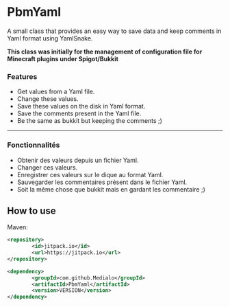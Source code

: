 # PbmYaml
A small class that provides an easy way to save data and keep comments in Yaml format using YamlSnake.

**This class was initially for the management of configuration file for Minecraft plugins under Spigot/Bukkit**

### Features

- Get values from a Yaml file.
- Change these values.
- Save these values on the disk in Yaml format.
- Save the comments present in the Yaml file.
- Be the same as bukkit but keeping the comments ;)

------------
### Fonctionnalités

- Obtenir des valeurs depuis un fichier Yaml.
- Changer ces valeurs.
- Enregistrer ces valeurs sur le dique au format Yaml.
- Sauvegarder les commentaires présent dans le fichier Yaml.
- Soit la même chose que bukkit mais en gardant les commentaire ;)


## How to use

Maven:

```XML
<repository>
        <id>jitpack.io</id>
        <url>https://jitpack.io</url>
</repository>
```

```XML
<dependency>
        <groupId>com.github.Medialo</groupId>
        <artifactId>PbmYaml</artifactId>
        <version>VERSION</version>
</dependency>
```
